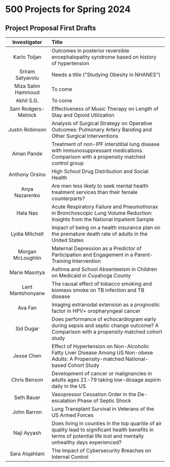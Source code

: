 # 500 Projects for Spring 2024

## Project Proposal First Drafts

Investigator | Title
:------------: | :---------------------------------------------------------------------------
Karlo Toljan | Outcomes in posterior reversible encephalopathy syndrome based on history of hypertension
Sriram Satyavolu | Needs a title ("Studying Obesity in NHANES")
Miza Salim Hammoud | To come
Akhil S.G. | To come
Sam	Rodgers-Melnick | Effectiveness of Music Therapy on Length of Stay and Opioid Utilization
Justin Robinson | Analysis of Surgical Strategy on Operative Outcomes: Pulmonary Artery Banding and Other Surgical Interventions
Aman Pande | Treatment of non-IPF interstitial lung disease with immunosuppressant medications. Comparison with a propensity matched control group
Anthony	Orsino | High School Drug Distribution and Social Health
Anya Nazarenko | Are men less likely to seek mental health treatment services than their female counterparts?
Hala Nas | Acute Respiratory Failure and Pneumothorax in Bronchoscopic Lung Volume Reduction: Insights from the National Inpatient Sample
Lydia Mitchell | Impact of being on a health insurance plan on the premature death rate of adults in the United States
Morgan McLoughlin | Maternal Depression as a Predictor of Participation and Engagement in a Parent-Training Intervention 
Marie	Masotya | Asthma and School Absenteeism in Children on Medicaid in Cuyahoga County
Lent	Mantshonyane | The causal effect of tobacco smoking and biomass smoke on TB infection and TB disease
Ava	Fan | Imaging extranodal extension as a prognostic factor in HPV+ oropharyngeal cancer
Sid	Dugar | Does performance of echocardiogram early during sepsis and septic change outcome? A Comparison with a propensity matched cohort study
Jesse	Chen | Effect of Hypertension on Non-Alcoholic Fatty Liver Disease Among US Non-obese Adults: A Propensity-matched National-based Cohort Study
Chris	Benson | Development of cancer or malignancies in adults ages 21-79 taking low-dosage aspirin daily in the US
Seth Bauer | Vasopressor Cessation Order in the De-escalation Phase of Septic Shock
John	Barron | Lung Transplant Survival in Veterans of the US Armed Forces
Naji	Ayyash | Does living in counties in the top quartile of air quality lead to significant health benefits in terms of potential life lost and mentally unhealthy days experienced?
Sara	Alqahtani | The Impact of Cybersecurity Breaches on Internal Control

